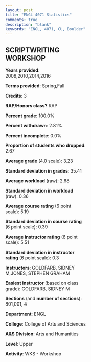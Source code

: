 ```yaml
---
layout: post
title: "ENGL 4071 Statistics"
comments: true
description: "blank"
keywords: "ENGL, 4071, CU, Boulder"
--- 
```

<head>
<script src="https://ajax.googleapis.com/ajax/libs/jquery/2.1.3/jquery.min.js"></script>
<script src="https://dl.dropboxusercontent.com/s/pc42nxpaw1ea4o9/highcharts.js?dl=0"></script>
<!-- <script src="../assets/js/highcharts.js"></script> -->
<style type="text/css">@font-face {
	font-family: "Bebas Neue";
	src: url(https://www.filehosting.org/file/details/544349/BebasNeue%20Regular.otf) format("opentype");
	}
	h1.Bebas { 
		font-family: "Bebas Neue", Verdana, Tahoma;
	}
</style>
</head>
<body>
	<div id="container" style="float: right; width: 45%; height: 88%; margin-left: 2.5%; margin-right: 2.5%;"></div>
	<script language="JavaScript">
		$(document).ready(function() {
		var chart = {type: 'column'};
		var title = {text: 'Grade Distribution'};
		var xAxis = {categories: ['A','B','C','D','F'],crosshair: true};
		var yAxis = {min: 0,title: {text: 'Percentage'}};
		var tooltip = {headerFormat: '<center><b><span style="font-size:20px">{point.key}</span></b></center>',
		               pointFormat: '<td style="padding:0"><b>{point.y:.1f}%</b></td>',
		               footerFormat: '</table>',shared: true,useHTML: true};
		var plotOptions = {column: {pointPadding: 0.0,borderWidth: 0}};  
		var credits = {enabled: false};var series= [{name: 'Percent',data: [56.16,21.92,15.07,2.74,4.11,]}];
		var json = {};
		json.chart = chart;
		json.title = title;
		json.tooltip = tooltip;
		json.xAxis = xAxis;
		json.yAxis = yAxis;  
		json.series = series;
		json.plotOptions = plotOptions;  
		json.credits = credits;
		$('#container').highcharts(json);
	});
	</script>
</body>
			   
## SCRIPTWRITING WORKSHOP

**Years provided**: 2009,2010,2014,2016

**Terms provided**: Spring,Fall

**Credits**: 3

**RAP/Honors class?** RAP

**Percent grade**: 100.0%

**Percent withdrawn**: 2.81%

**Percent incomplete**: 0.0%

**Proportion of students who dropped**: 2.67

**Average grade** (4.0 scale): 3.23

**Standard deviation in grades**: 35.41

**Average workload** (raw): 2.68

**Standard deviation in workload** (raw): 0.36

**Average course rating** (6 point scale): 5.19

**Standard deviation in course rating** (6 point scale): 0.39

**Average instructor rating** (6 point scale): 5.51

**Standard deviation in instructor rating** (6 point scale): 0.3

**Instructors**: GOLDFARB, SIDNEY M,JONES, STEPHEN GRAHAM

**Easiest instructor** (based on class grade): GOLDFARB, SIDNEY M

**Sections** (and **number of sections**): 801,001, 4

**Department**: ENGL

**College**: College of Arts and Sciences

**A&S Division**: Arts and Humanities

**Level**: Upper

**Activity**: WKS - Workshop